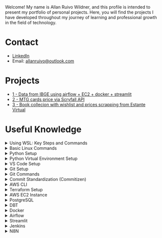 Welcome! My name is Allan Ruivo Wildner, and this profile is intended to present my portfolio of personal projects. Here, you will find the projects I have developed throughout my journey of learning and professional growth in the field of technology.

# Contact
- [LinkedIn](https://www.linkedin.com/in/allanruivo)
- Email: allanruivo@outlook.com

# Projects
- [1 - Data from IBGE using airflow + EC2 + docker + streamlit](https://github.com/a-ruivo/data-from-ibge-using-airflow-ec2-docker-streamlit)
- [2 - MTG cards price via Scryfall API](https://github.com/a-ruivo/mtg-cards-price-via-scryfall-api)
- [3 - Book collecion with wishlist and prices scrapping from Estante Virtual](https://github.com/a-ruivo/books_catalog)

# Useful Knowledge

<details>

<summary> Using WSL: Key Steps and Commands </summary>

**WSL** (Windows Subsystem for Linux) lets you run a full Linux environment directly on Windows without using a virtual machine or dual boot.

Here’s a quick guide to setting up and managing **WSL (Windows Subsystem for Linux)**, along with some essential commands:

- `wsl --install` — Enables WSL on Windows.  
- `wsl --list --verbose` — Lists all installed Linux distributions with detailed info.  
- `wsl --list --online` — Shows available distributions you can install.  
- `wsl --install --distribution <distro>` — Installs a specific Linux distribution.  
- `wsl --unregister <distro>` — Uninstalls a distribution.  
- `wsl --set-default <distro>` — Sets the default distribution for WSL sessions.  
- `wsl --update` — Updates the WSL system.  
- `wsl --status` — Displays the current WSL configuration and status.  
- `wsl --help` — Opens the help menu with a list of all commands.  
- `df -h /` — Shows disk usage within the Linux environment.  
- `free -h` — Displays memory and swap usage.  
- `wsl --manage <distro> --resize <memory>` — Adjusts the memory limit for a distribution.  
- `wsl --shutdown` — Gracefully shuts down all running WSL instances.
</details>
<details>
<summary> Basic Linux Commands </summary>

**Linux** is a free, open-source operating system known for its stability, security, and use across servers, desktops, and embedded systems.

Here are some commonly used Linux commands for navigating and managing files and directories:

- `ls` — Lists directories and files in the current path.  
- `ls -a` — Shows hidden files and directories.  
- `cd <path>` — Navigates to the specified directory.  
- `mv <source> <destination>` — Moves or renames a file or directory.  
- `rm <file>` — Deletes a specific file.  
- `rm -rf <directory>` — Deletes a directory and its contents recursively.  
- `mkdir <directory>` — Creates a new directory.  
- `sudo` — Runs a command with superuser (admin) privileges.
- `chmod` — Aumentar a permissão de um arquivo. 
- `pkill -f <"process">` — To kill a running process if needed (replace <process> with the name or pattern).
- `lsof -i :<port>` — Find the procces using the port.
- `kill -9 <pid>` — Kill the process.
</details>
<details>
<summary> Python Setup </summary>

**Python** is a versatile, high-level programming language known for its readability and wide range of applications.

- Download and install Python from the official website. 
  During installation, make sure to:
  - Run the installer as administrator.
  - Select the option to **add Python to the system PATH**.
- After installation, verify that Python is accessible from your WSL environment by running `python` or `python3`.  
  If the command is not recognized, add the Python installation path manually via **Windows Environment Variables**.
</details>
<details>

<summary> Python Virtual Environment Setup </summary>

A **Python virtual environment** is an isolated folder that lets you manage dependencies for a specific project without affecting others.

- `python3 -m venv <env_name>` — Create a virtual environment in your project directory.
- `source <env_name>/bin/activate` — Activate the environment.
- `deactivate` — Deactivate the environment.
- `pip install -r <path_to_requirements.txt>` — Install dependencies from a requirements.txt file or directly via pip.
- `pip freeze > requirements.txt` — Create requirements.txt.
</details>
<details>

<summary> VS Code Setup </summary>

**Visual Studio Code** (VS Code) is a lightweight, open-source code editor with built-in support for debugging, version control, and extensions across many programming languages.

- Install **Visual Studio Code** from the Microsoft Store.
- `code` — Run it int VS Code **WSL terminal**.
</details>
<details>

<summary> Git Setup </summary>

**Git** is a free and open-source distributed version control system that allows developers to track changes in source code, collaborate on projects, and manage different versions of files efficiently and securely.

- `sudo apt update && sudo apt install git -y` — Install Git.
- `git config --global user.name "<your_name>"` — Configure github name credential.
- `git config --global user.email "<your_email>"` — Configure github email credential.
- `git init -b <branch_name>` — To transform a local repository in a remote repository.
- Set up SSH authentication for GitHub: Go to GitHub → Settings → SSH and GPG Keys → click New SSH Key.
- ssh-keygen -t ed25519 -C "your_email@example.com" — Generate a ssh key.
> (Press Enter three times to accept the defaults)
- `eval "$(ssh-agent -s)"` — Start the SSH agent.
- `ssh-add ~/.ssh/id_ed25519` — Add the SSH private key to the agent.
- `cat ~/.ssh/id_ed25519.pub` — View the public key.
> Paste the copied key into GitHub when creating the new SSH Key.
- `git clone <repository_url>` — Clone an existing repository into VS Code.
</details>
<details>

<summary> Git Commands </summary>

- `git status` — Checks the current status of your working directory and staging area.  
- `git add <file1> <file2> <fileN>` — Adds specific files to the staging area.  
- `git add -A` — Adds all changes (new, modified, deleted files) to the staging area.  
- `git commit -m "<message>"` — Commits staged changes with a message.  
- `git log` — Shows the commit history of the current branch.  
- `git log --all` — Displays the commit history across all branches.  
- `git branch` — Lists all local branches.  
- `git branch <new-branch>` — Creates a new branch.  
- `git checkout <branch>` — Switches to an existing branch.  
- `git checkout -b <branch>` — Creates and switches to a new branch.  
- `git merge <source-branch>` — Merges a branch into the current one.  
  > To cancel a merge in progress, use `git merge --abort`.  
- `git checkout <commit-hash>` — Navigates to a specific commit (detached HEAD).  
- `git push <remote> <branch>` — Sends local commits to a remote branch.  
- `git remote -v` — Lists the connected remote repositories.  
- `git remote add origin <url>` — Connects your local repo to a remote one.  
- `git push <remote> --delete <branch>` — Deletes a remote branch.  
- `git fetch` — Downloads changes from the remote repository without merging.  
- `git pull` — Fetches and merges changes from the remote repository into the current branch.  
- `git rebase <target-branch>` — Reapplies commits on top of another branch.
- `git checkout <commit_id> -- <arquivo>` - Undo changes in a specific file.  
- `git restore --staged <file1> <file2>` — Unstages files that were added with `git add`.
</details>
<details>
<summary> Commit Standardization (Commitizen) </summary>

To standardize commit messages, you can use the [**Commitizen**] library:

- `pip install -U commitizen` — Install commitizen.
- `cz commit` — Use interactive commit formatting.
</details>
<details>

<summary> AWS CLI </summary>

The **AWS CLI (Command Line Interface)** is a tool that lets you manage and automate AWS services directly from your terminal using simple text commands.

- `curl "https://awscli.amazonaws.com/awscli-exe-linux-x86_64.zip" -o "awscliv2.zip"`  — Dowload the installation package.
- `unzip awscliv2.zip` — Unzip the file.
- `sudo ./aws/install` — Install the AWS CLI.
- In your AWS account, configure an IAM user with the necessary permissions.
- `aws configure sso` — Configure SSO
> Provide the following details when prompted:
  SSO session name (Recommended): <session_name>
  SSO start URL [None]: <IAM_start_URL>
  SSO region [None]: <AWS_region>
  SSO registration scopes [None]: sso:account:access
- `aws sso login --profile default` — Log in to your AWS session.
</details>
<details>

<summary> Terraform Setup </summary>

**Terraform** is an open-source Infrastructure as Code (IaC) tool that allows you to provision, manage, and version cloud infrastructure using declarative configuration files.

- `sudo apt-get install terraform` — Install terraform.
- `terraform init` — Initialize your Terraform project (downloads necessary providers and sets up the working directory). 
- `terraform plan` — Create an execution plan (previews changes without applying them).
- `terraform apply` — Apply the configuration to provision the infrastructure.
</details>
<details>

<summary> AWS EC2 Instance </summary>

**Amazon EC2 (Elastic Compute Cloud)** is a scalable virtual server service that allows you to run applications in the cloud. It's commonly used to host websites, run backend services, or test environments on-demand.

To deploy an EC2 instance using **Terraform**, refer to the [main.tf](https://github.com/a-ruivo/data-from-ibge-using-airflow-ec2-docker-streamlit/blob/main/infra/terraform/main.tf) file, which defines all necessary infrastructure as code.

**Manual Steps (if needed):**

- Create an EC2 instance via the AWS Console, making sure to configure an **SSH key pair** during setup.  
- Configure **Security Group rules**, such as opening port 22 for SSH access.
- `ssh -i ~/.ssh/ec2-key.pem ec2-user@<ec2-public-dns>` — Connect to the EC2 instance (each AMI has a default username).
</details>
<details>

<summary> PostgreSQL </summary>

**PostgreSQL** is a free and open-source relational database management system known for its reliability, extensibility, and full compliance with SQL standards.

> Adjustments necessary to enable remote access to your PostgreSQL instance on EC2:
  Enabled external listening Updated postgresql.conf by setting: listen_addresses = '*' (remove "#")
  Allowed external connections Edited pg_hba.conf to add: host all all 0.0.0.0/0 md5
  Restarted PostgreSQL Applied config changes by restarting the PostgreSQL service.
  Opened firewall access Ensured EC2's Security Group allows inbound traffic on port 5432 from your IP or all IPs (for testing).
  Verified PostgreSQL is running and listening externally Used netstat to confirm it's listening on 0.0.0.0:5432.
  Corrected credentials and connection IP Fixed host IP and confirmed that the database, user, and permissions were properly set.

- `sudo apt update && sudo apt install -y postgresql-14` — Install PostgreSQL.
- `pg_lsclusters` — Check for an active cluster.
- `psql -U user -d database` — Open postgreSQL (default database = postgres).
- `psql -U user -d database` — Open postgreSQL.
- `CREATE SCHEMA schema_name;` — Create schema.
- `CREATE DATABASE my_bank WITH OWNER = my_user TEMPLATE = template1 ENCODING = ‘UTF8’ TABLESPACE = pg_default CONNECTION LIMIT = 100;` — Create database.
- `CREATE TABLE my_table (<field1> <data type>, <field2> <data type>, <field3> <data type>);` — Create table.
- `CREATE ROLE my_user WITH LOGIN PASSWORD 'my_password' SUPERUSER CREATEDB CREATEROLE;` — Create user.
- `\h` - Help.
- `\q` - Return.
- `\l`- View databases.
- `\dn` - View schemas.
- `\dt` - view tables.
- `exit` - Exit.
- `\c database`- Enter database.
- `DROP TABLE nome_da_tabela;` — Delete table.
- `sudo nano /var/lib/pgsql/data/postgresql.conf` — Check configurations.
- `cd /tmp && sudo -u postgres pg_ctl reload -D /var/lib/pgsql/data` — Reload config files.
- `sudo nano /var/lib/pgsql/data/pg_hba.conf` — Checking host-base authentication.
- `sudo systemctl restart postgresql` — Restarting postgreSQL.
- `\du` — View users.
</details>
<details>

<summary> DBT </summary>

**dbt** (data build tool) is a command-line tool that enables data teams to transform, test, and document data in the warehouse using modular SQL and software engineering practices.

- `pip install dbt-postgres` — Install DBT.
- `dbt init` — Configure DBT.
- `dbt debug` — Check configuration.
- `cd ~/.dbt && nano profiles.yml` — Editing profiles.yml (The profiles.yml file in dbt (data build tool) is a configuration file that stores the connection settings needed for dbt to access your data warehouse).
- `dbt run` — Run the models without tests (--select to select a specific model).
- `dbt build` — Run all objects (--select to select a specific object).
- `dbt test` — Test the models (--select to select a specific model).
- `dbt seed` — Import the seeds file to the database (--select to select a specific model).
- `pip install --upgrade dbt-core` — Update DBT.
</details>
<details>

<summary> Docker </summary>

- `sudo mkdir -m 0755 -p /etc/apt/keyrings && curl -fsSL https://download.docker.com/linux/ubuntu/gpg | sudo gpg --dearmor -o /etc/apt/keyrings/docker.gpg` — Add GPG key.
- `echo \"deb [arch=$(dpkg --print-architecture) signed-by=/etc/apt/keyrings/docker.gpg] \ https://download.docker.com/linux/ubuntu \ $(lsb_release -cs) stable" | \ sudo tee /etc/apt/sources.list.d/docker.list > /dev/null` — Add the docker official repository.
- `sudo apt update && sudo apt install -y docker-ce docker-ce-cli containerd.io docker-buildx-plugin docker-compose-plugin` — Update and install the docker engine.
- `sudo usermod -aG docker $USER` — Giver permission to the user to run docker.
- `docker compose up` — Activate docker.
- `docker compose down` — Deactivate docker.
- `docker compose -f docker_compose.yml ps` — View containers online.
- `docker compose -f docker_compose.yml logs -f docker_name` — Check the logs.
- `docker exec -it docker-airflow-webserver-1 bash` — Access docker.
</details>
<details>

<summary> Airflow </summary>

**Apache Airflow** is an open-source platform used to programmatically author, schedule, and monitor workflows—especially data pipelines—by defining them as code using Python.

- `airflow dags list` — Use to list all discovered DAGs.
- `airflow dags unpause <dag>` — To unpause (activate) a specific DAG.
- Python script to verify DAG imports manually:
  ```bash
  from airflow.models import DagBag
  dagbag = DagBag()
  dagbag.dags.keys()
  dagbag.import_errors
  ```
- `docker exec docker-airflow-webserver-1 ls /opt/airflow/dags` — Check if airflow find the dags.
- `docker exec -it docker-airflow-webserver-1 airflow dags list-import-errors` — Check the import errors.
</details>
<details>
  
<summary> Streamlit </summary>

**Streamlit** is an open-source Python framework that allows you to quickly build and share interactive web apps for data science and machine learning projects using simple Python scripts.

Installation
- `pip install streamlit` — Installs Streamlit.
  > Some configurations may need to be done in the browser.
Visualization and Charts
- `plotly` and `matplotlib` — Libraries for building charts.
- `plotly_chart` — Displays interactive charts created with Plotly.
- `PIL` — Library used for image manipulation and adding icons to charts.
State and Configuration
- `session_state['variable']` — Stores the application state, allowing data to persist across user interactions.
- `set_page_config` — Configures the page title, layout, and icon.
Interface and Navigation
- `sidebar` — Creates elements in the side navigation menu.
- `columns` — Creates columns in the interface.
- `expander` — Creates expandable sections with additional content.
- `header` — Displays titles in the interface.
Content Display
- `image` — Displays images.
- `markdown` — Displays formatted text using Markdown.
- `metric` — Displays highlighted metrics.
Interactivity
- `button` — Creates interactive buttons.
- `selectbox`, `multiselect`, `slider` — Implement filters and sorting options.
- `text_input` — Captures text input from the user.
- `number_input` — Captures numeric input from the user.
- `form` — Creates interactive forms.
- `file_uploader` — Allows users to upload files.
- `data_editor` — Allows users to edit data in an interactive table.
Messages and Control
- `warning` — Displays warning messages.
- `success` — Displays success messages.
- `error` — Displays error messages.
- `stop` — Stops script execution when a specific condition is met.
Data Manipulation
- `pandas` — Used for reading and manipulating data (CSV, Excel, filtering, sorting, aggregation).
</details>
<details>

<summary> Jenkins </summary>

**Jenkins** is an open-source automation server that helps developers build, test, and deploy their software continuously. In this project, we will only use jenkins to perform a manual execution of the airflow dags.

- `sudo cat /var/lib/jenkins/secrets/initialAdminPassword` — Check the initial admin password.
- `docker exec docker-jenkins-1 cat /var/jenkins_home/secrets/initialAdminPassword` — In docker.
</details>
<details>

<summary> N8N </summary>

**N8N** is an open-source workflow automation tool that lets you connect apps, services, and custom logic to automate tasks and data flows—without needing to write full applications.

- `sudo apt install nodejs` — Installing NodeJS (N8N requirements).
- `sudo apt install npm` — Installing NPM (N8N requirements).
- `npm install n8n -g` — Installing N8N.
- `n8n` — Opening N8N.
</details>










